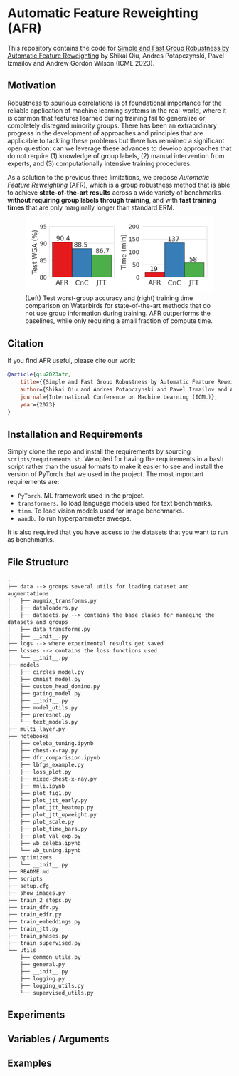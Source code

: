 # Automatic Feature Reweighting (AFR)
This repository contains the code for
[Simple and Fast Group Robustness by Automatic Feature Reweighting](https://openreview.net/pdf?id=s5F1a6s1HS)
by Shikai Qiu, Andres Potapczynski, Pavel Izmailov and Andrew Gordon Wilson (ICML 2023).

## Motivation
Robustness to spurious correlations is of foundational importance for the reliable application of machine learning systems in the real-world,
where it is common that features learned during training fail to generalize or completely disregard minority groups.
There has been an extraordinary progress in the development of approaches and principles that are applicable to tackling these problems
but there has remained a significant open question: can we leverage these advances to develop approaches that do not require (1) knowledge of group labels, (2) manual intervention from experts, and (3) computationally intensive training procedures.

As a solution to the previous three limitations, we propose _Automatic Feature Reweighting_ (AFR), which is a group robustness method that is able to achieve **state-of-the-art results**
across a wide variety of benchmarks **without requiring group labels through training**, and with **fast training times** that are only marginally longer than standard ERM.

<figure>
  <img src="./figs/wga.png" alt="Image">
  <figcaption>(Left) Test worst-group accuracy and (right) training time comparison on Waterbirds for state-of-the-art methods that do not use group information during training.
   AFR outperforms the baselines, while only requiring a small fraction of compute time.</figcaption>
</figure>

## Citation
If you find AFR useful, please cite our work:
```bibtex
@article{qiu2023afr,
    title={{Simple and Fast Group Robustness by Automatic Feature Reweighting}},
    author={Shikai Qiu and Andres Potapczynski and Pavel Izmailov and Andrew Gordon Wilson},
    journal={International Conference on Machine Learning (ICML)},
    year={2023}
}
```

## Installation and Requirements
Simply clone the repo and install the requirements by sourcing `scripts/requirements.sh`.
We opted for having the requirements in a bash script rather than the usual formats
to make it easier to see and install the version of PyTorch that we used in the project.
The most important requirements are:
* `PyTorch`. ML framework used in the project.
* `transformers`. To load language models used for text benchmarks.
* `timm`. To load vision models used for image benchmarks.
* `wandb`. To run hyperparameter sweeps.

It is also required that you have access to the datasets that you want to run as
benchmarks.

## File Structure
```
.
├── data --> groups several utils for loading dataset and augmentations
│   ├── augmix_transforms.py
│   ├── dataloaders.py
│   ├── datasets.py --> contains the base clases for managing the datasets and groups
│   ├── data_transforms.py
│   ├── __init__.py
├── logs --> where experimental results get saved
├── losses --> contains the loss functions used
│   └── __init__.py
├── models
│   ├── circles_model.py
│   ├── cmnist_model.py
│   ├── custom_head_domino.py
│   ├── gating_model.py
│   ├── __init__.py
│   ├── model_utils.py
│   ├── preresnet.py
│   └── text_models.py
├── multi_layer.py
├── notebooks
│   ├── celeba_tuning.ipynb
│   ├── chest-x-ray.py
│   ├── dfr_comparision.ipynb
│   ├── lbfgs_example.py
│   ├── loss_plot.py
│   ├── mixed-chest-x-ray.py
│   ├── mnli.ipynb
│   ├── plot_fig1.py
│   ├── plot_jtt_early.py
│   ├── plot_jtt_heatmap.py
│   ├── plot_jtt_upweight.py
│   ├── plot_scale.py
│   ├── plot_time_bars.py
│   ├── plot_val_exp.py
│   ├── wb_celeba.ipynb
│   └── wb_tuning.ipynb
├── optimizers
│   └── __init__.py
├── README.md
├── scripts
├── setup.cfg
├── show_images.py
├── train_2_steps.py
├── train_dfr.py
├── train_edfr.py
├── train_embeddings.py
├── train_jtt.py
├── train_phases.py
├── train_supervised.py
└── utils
    ├── common_utils.py
    ├── general.py
    ├── __init__.py
    ├── logging.py
    ├── logging_utils.py
    └── supervised_utils.py
```

## Experiments

## Variables / Arguments

## Examples
